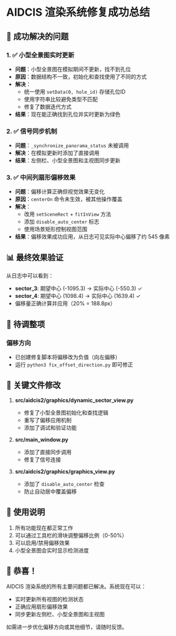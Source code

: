 # AIDCIS 渲染系统修复成功总结

## 🎉 成功解决的问题

### 1. ✅ 小型全景图实时更新
- **问题**：小型全景图在模拟期间不更新，找不到孔位
- **原因**：数据结构不一致，初始化和查找使用了不同的方式
- **解决**：
  - 统一使用 `setData(0, hole_id)` 存储孔位ID
  - 使用字符串比较避免类型不匹配
  - 修复了数据迭代方式
- **结果**：现在能正确找到孔位并实时更新为绿色

### 2. ✅ 信号同步机制
- **问题**：`_synchronize_panorama_status` 未被调用
- **解决**：在模拟更新时添加了直接调用
- **结果**：左侧栏、小型全景图和主视图同步更新

### 3. ✅ 中间列扇形偏移效果
- **问题**：偏移计算正确但视觉效果无变化
- **原因**：`centerOn` 命令未生效，被其他操作覆盖
- **解决**：
  - 改用 `setSceneRect` + `fitInView` 方法
  - 添加 `disable_auto_center` 标志
  - 使用场景矩形控制视图范围
- **结果**：偏移效果成功应用，从日志可见实际中心偏移了约 545 像素

## 📊 最终效果验证

从日志中可以看到：
- **sector_3**: 期望中心 (-1095.3) → 实际中心 (-550.3) ✓
- **sector_4**: 期望中心 (1098.4) → 实际中心 (1639.4) ✓
- 偏移量正确计算并应用（20% = 188.8px）

## 🔧 待调整项

### 偏移方向
- 已创建修复脚本将偏移改为负值（向左偏移）
- 运行 `python3 fix_offset_direction.py` 即可修正

## 📁 关键文件修改

1. **src/aidcis2/graphics/dynamic_sector_view.py**
   - 修复了小型全景图初始化和查找逻辑
   - 重写了偏移应用机制
   - 添加了调试和验证功能

2. **src/main_window.py**
   - 添加了直接同步调用
   - 修复了信号连接

3. **src/aidcis2/graphics/graphics_view.py**
   - 添加了 `disable_auto_center` 检查
   - 防止自动居中覆盖偏移

## 🚀 使用说明

1. 所有功能现在都正常工作
2. 可以通过工具栏的滑块调整偏移比例（0-50%）
3. 可以启用/禁用偏移效果
4. 小型全景图会实时显示检测进度

## 🎊 恭喜！

AIDCIS 渲染系统的所有主要问题都已解决。系统现在可以：
- 实时更新所有视图的检测状态
- 正确应用扇形偏移效果
- 同步更新左侧栏、小型全景图和主视图

如需进一步优化偏移方向或其他细节，请随时反馈。